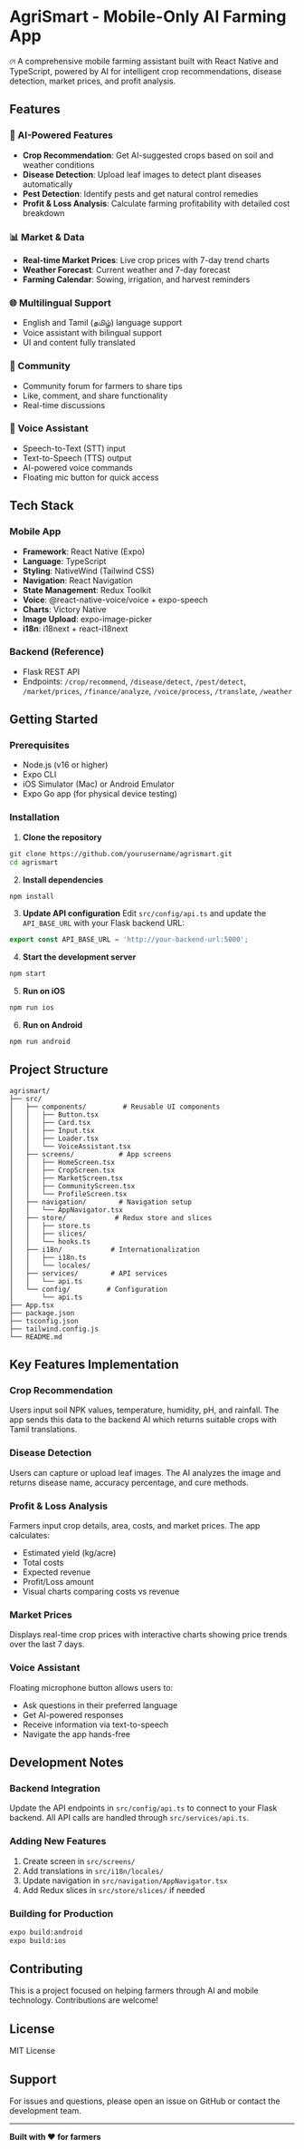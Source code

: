 # AgriSmart - Mobile-Only AI Farming App

নে A comprehensive mobile farming assistant built with React Native and TypeScript, powered by AI for intelligent crop recommendations, disease detection, market prices, and profit analysis.

## Features

### 🤖 AI-Powered Features
- **Crop Recommendation**: Get AI-suggested crops based on soil and weather conditions
- **Disease Detection**: Upload leaf images to detect plant diseases automatically
- **Pest Detection**: Identify pests and get natural control remedies
- **Profit & Loss Analysis**: Calculate farming profitability with detailed cost breakdown

### 📊 Market & Data
- **Real-time Market Prices**: Live crop prices with 7-day trend charts
- **Weather Forecast**: Current weather and 7-day forecast
- **Farming Calendar**: Sowing, irrigation, and harvest reminders

### 🌐 Multilingual Support
- English and Tamil (தமிழ்) language support
- Voice assistant with bilingual support
- UI and content fully translated

### 💬 Community
- Community forum for farmers to share tips
- Like, comment, and share functionality
- Real-time discussions

### 🎤 Voice Assistant
- Speech-to-Text (STT) input
- Text-to-Speech (TTS) output
- AI-powered voice commands
- Floating mic button for quick access

## Tech Stack

### Mobile App
- **Framework**: React Native (Expo)
- **Language**: TypeScript
- **Styling**: NativeWind (Tailwind CSS)
- **Navigation**: React Navigation
- **State Management**: Redux Toolkit
- **Voice**: @react-native-voice/voice + expo-speech
- **Charts**: Victory Native
- **Image Upload**: expo-image-picker
- **i18n**: i18next + react-i18next

### Backend (Reference)
- Flask REST API
- Endpoints: `/crop/recommend`, `/disease/detect`, `/pest/detect`, `/market/prices`, `/finance/analyze`, `/voice/process`, `/translate`, `/weather`

## Getting Started

### Prerequisites
- Node.js (v16 or higher)
- Expo CLI
- iOS Simulator (Mac) or Android Emulator
- Expo Go app (for physical device testing)

### Installation

1. **Clone the repository**
```bash
git clone https://github.com/yourusername/agrismart.git
cd agrismart
```

2. **Install dependencies**
```bash
npm install
```

3. **Update API configuration**
Edit `src/config/api.ts` and update the `API_BASE_URL` with your Flask backend URL:
```typescript
export const API_BASE_URL = 'http://your-backend-url:5000';
```

4. **Start the development server**
```bash
npm start
```

5. **Run on iOS**
```bash
npm run ios
```

6. **Run on Android**
```bash
npm run android
```

## Project Structure

```
agrismart/
├── src/
│   ├── components/         # Reusable UI components
│   │   ├── Button.tsx
│   │   ├── Card.tsx
│   │   ├── Input.tsx
│   │   ├── Loader.tsx
│   │   └── VoiceAssistant.tsx
│   ├── screens/           # App screens
│   │   ├── HomeScreen.tsx
│   │   ├── CropScreen.tsx
│   │   ├── MarketScreen.tsx
│   │   ├── CommunityScreen.tsx
│   │   └── ProfileScreen.tsx
│   ├── navigation/        # Navigation setup
│   │   └── AppNavigator.tsx
│   ├── store/            # Redux store and slices
│   │   ├── store.ts
│   │   ├── slices/
│   │   └── hooks.ts
│   ├── i18n/            # Internationalization
│   │   ├── i18n.ts
│   │   └── locales/
│   ├── services/        # API services
│   │   └── api.ts
│   └── config/         # Configuration
│       └── api.ts
├── App.tsx
├── package.json
├── tsconfig.json
├── tailwind.config.js
└── README.md
```

## Key Features Implementation

### Crop Recommendation
Users input soil NPK values, temperature, humidity, pH, and rainfall. The app sends this data to the backend AI which returns suitable crops with Tamil translations.

### Disease Detection
Users can capture or upload leaf images. The AI analyzes the image and returns disease name, accuracy percentage, and cure methods.

### Profit & Loss Analysis
Farmers input crop details, area, costs, and market prices. The app calculates:
- Estimated yield (kg/acre)
- Total costs
- Expected revenue
- Profit/Loss amount
- Visual charts comparing costs vs revenue

### Market Prices
Displays real-time crop prices with interactive charts showing price trends over the last 7 days.

### Voice Assistant
Floating microphone button allows users to:
- Ask questions in their preferred language
- Get AI-powered responses
- Receive information via text-to-speech
- Navigate the app hands-free

## Development Notes

### Backend Integration
Update the API endpoints in `src/config/api.ts` to connect to your Flask backend. All API calls are handled through `src/services/api.ts`.

### Adding New Features
1. Create screen in `src/screens/`
2. Add translations in `src/i18n/locales/`
3. Update navigation in `src/navigation/AppNavigator.tsx`
4. Add Redux slices in `src/store/slices/` if needed

### Building for Production
```bash
expo build:android
expo build:ios
```

## Contributing
This is a project focused on helping farmers through AI and mobile technology. Contributions are welcome!

## License
MIT License

## Support
For issues and questions, please open an issue on GitHub or contact the development team.

---

**Built with ❤️ for farmers**

